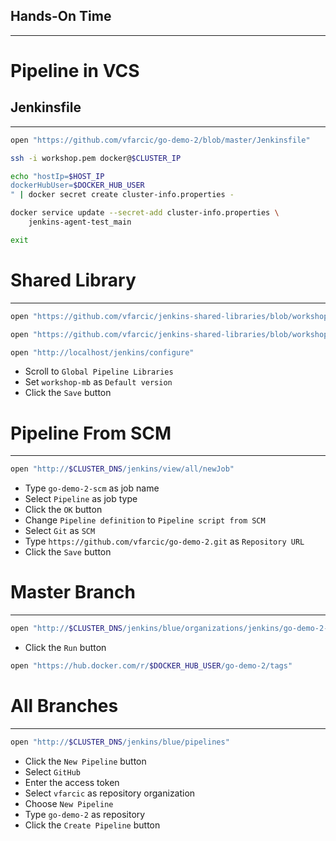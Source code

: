 ## Hands-On Time

---

# Pipeline in VCS


## Jenkinsfile

---

```bash
open "https://github.com/vfarcic/go-demo-2/blob/master/Jenkinsfile"

ssh -i workshop.pem docker@$CLUSTER_IP

echo "hostIp=$HOST_IP
dockerHubUser=$DOCKER_HUB_USER
" | docker secret create cluster-info.properties -

docker service update --secret-add cluster-info.properties \
    jenkins-agent-test_main

exit
```


# Shared Library

---

```bash
open "https://github.com/vfarcic/jenkins-shared-libraries/blob/workshop-mb/vars/dockerBuild.groovy"

open "https://github.com/vfarcic/jenkins-shared-libraries/blob/workshop-mb/vars/dockerRelease.groovy"

open "http://localhost/jenkins/configure"
```

* Scroll to `Global Pipeline Libraries`
* Set `workshop-mb` as `Default version`
* Click the `Save` button


# Pipeline From SCM

---

```bash
open "http://$CLUSTER_DNS/jenkins/view/all/newJob"
```

* Type `go-demo-2-scm` as job name
* Select `Pipeline` as job type
* Click the `OK` button
* Change `Pipeline definition` to `Pipeline script from SCM`
* Select `Git` as `SCM`
* Type `https://github.com/vfarcic/go-demo-2.git` as `Repository URL`
* Click the `Save` button


# Master Branch

---

```bash
open "http://$CLUSTER_DNS/jenkins/blue/organizations/jenkins/go-demo-2-scm/activity"
```

* Click the `Run` button

```bash
open "https://hub.docker.com/r/$DOCKER_HUB_USER/go-demo-2/tags"
```


# All Branches

---

```bash
open "http://$CLUSTER_DNS/jenkins/blue/pipelines"
```

* Click the `New Pipeline` button
* Select `GitHub`
* Enter the access token
* Select `vfarcic` as repository organization
* Choose `New Pipeline`
* Type `go-demo-2` as repository
* Click the `Create Pipeline` button
